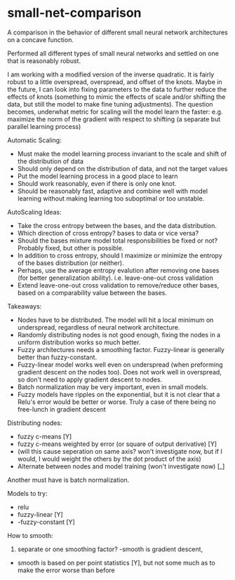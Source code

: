 # small-net-comparison
A comparison in the behavior of different small neural network architectures on a concave function.

Performed all different types of small neural networks and settled on one that is reasonably robust.

I am working with a modified version of the inverse quadratic. It is fairly robust to a little overspread, overspread, and offset of the knots.
Maybe in the future, I can look into fixing parameters to the data to further reduce the effects of knots (something to mimic the effects of scale and/or shifting the data, but still the model to make fine tuning adjustments).
The question becomes, underwhat metric for scaling will the model learn the faster: e.g. maximize the norm of the gradient with respect to shifting (a separate but parallel learning process)

Automatic Scaling:
- Must make the model learning process invariant to the scale and shift of the distribution of data
- Should only depend on the distribution of data, and not the target values
- Put the model learning process in a good place to learn
- Should work reasonably, even if there is only one knot.
- Should be reasonably fast, adaptive and combine well with model learning without making learning too suboptimal or too unstable.

AutoScaling Ideas:
- Take the cross entropy between the bases, and the data distribution.
- Which direction of cross entropy? bases to data or vice versa?
- Should the bases mixture model total responsibilities be fixed or not? Probably fixed, but other is possible.
- In addition to cross entropy, should I maximize or minimize the entropy of the bases distribution (or neither).
- Perhaps, use the average entropy evalution after removing one bases (for better generalization ability). i.e. leave-one-out cross validation
- Extend leave-one-out cross validation to remove/reduce other bases, based on a comparability value between the bases.

Takeaways:

- Nodes have to be distributed. The model will hit a local minimum on underspread, regardless of neural network architecture.
- Randomly distributing nodes is not good enough, fixing the nodes in a uniform distribution works so much better.
- Fuzzy architectures needs a smoothing factor. Fuzzy-linear is generally better than fuzzy-constant.
- Fuzzy-linear model works well even on underspread (when preforming gradient descent on the nodes too). Does not work well in overspread, so don't need to apply gradient descent to nodes.
- Batch normalization may be very important, even in small models.
- Fuzzy models have ripples on the exponential, but it is not clear that a Relu's error would be better or worse. Truly a case of there being no free-lunch in gradient descent


Distributing nodes:
- fuzzy c-means [Y]
- fuzzy c-means weighted by error (or square of output derivative) [Y]
- (will this cause seperation on same axis? won't investigate now, but if I would, I would weight the others by the dot product of the axis)
- Alternate between nodes and model training (won't investigate now) [_]

Another must have is batch normalization.

Models to try:
- relu
- fuzzy-linear [Y]
- -fuzzy-constant [Y]

How to smooth:
1) separate or one smoothing factor?
-smooth is gradient descent,
- smooth is based on per point statistics [Y], but not some much as to make the error worse than before
